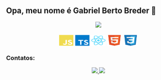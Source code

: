 ## Opa, meu nome é Gabriel Berto Breder 🤙

 <div align="center">
  <a href="https://github.com/gabriel-breder">
  <!--<img height="160em" src="https://github-readme-stats.vercel.app/api?username=gabriel-breder&show_icons=true&theme=radical&include_all_commits=true&count_private=true&layout=compact"/> -->
  <img height="160em" src="https://github-readme-stats.vercel.app/api/top-langs/?username=gabriel-breder&layout=compact&langs_count=7&theme=radical"/>
  </a>
</div>
  
 <div style="display: inline_block" align="center"><br>
  <img align="center" alt="JavaScript icon" height="30" width="40"  src="https://raw.githubusercontent.com/devicons/devicon/master/icons/javascript/javascript-plain.svg">
  <img align="center" alt="TypeScript icon" height="30" width="40" src="https://raw.githubusercontent.com/devicons/devicon/master/icons/typescript/typescript-plain.svg">
  <img align="center" alt="React icon" height="30" width="40" src="https://raw.githubusercontent.com/devicons/devicon/master/icons/react/react-original.svg">
  <img align="center" alt="HTML icon" height="30" width="40" src="https://raw.githubusercontent.com/devicons/devicon/master/icons/html5/html5-original.svg">
  <img align="center" alt="CSS icon" height="30" width="40" src="https://raw.githubusercontent.com/devicons/devicon/master/icons/css3/css3-original.svg">
 </div>
  
  ### Contatos:
  
 <div align="center"> 
<!--   <a href="https://www.instagram.com/gabriel__breder/" target="_blank" color: "inherit">
    <img src="https://img.shields.io/badge/-Instagram-%23E4405F?style=for-the-badge&logo=instagram&logoColor=white">
    </a> -->
  <a href="mailto:gabrielbertobreder@gmail.com" target="_blank">
        <img src="https://img.shields.io/badge/gmail-D14836?&style=for-the-badge&logo=gmail&logoColor=white&link=mailto:mateusaraujo996@gmail.com">
    </a>
  <a href="https://www.linkedin.com/in/gabriel-breder/" target="_blank">
    <img src="https://img.shields.io/badge/-LinkedIn-%230077B5?style=for-the-badge&logo=linkedin&logoColor=white" target="_blank">
  </a> 
 
</div>
  
<!--   ![Snake animation](https://github.com/GabrielBreder/gabriel-breder/blob/output/github-contribution-grid-snake.svg) -->

<!-- 
- 🔭 I’m currently working on ...
- 🌱 I’m currently learning ...
- 👯 I’m looking to collaborate on ...
- 🤔 I’m looking for help with ...
- 💬 Ask me about ...
- 📫 How to reach me: ...
- 😄 Pronouns: ...
- ⚡ Fun fact: ...
-->
